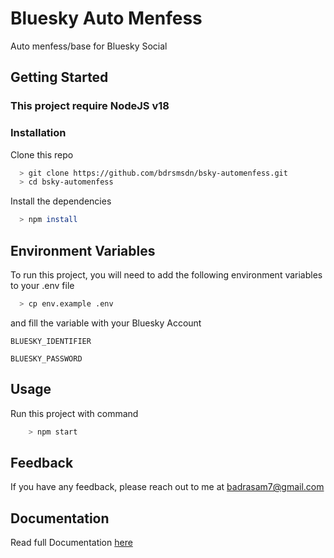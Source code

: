 
# Bluesky Auto Menfess

Auto menfess/base for Bluesky Social 


## Getting Started

### This project require NodeJS v18

### Installation
Clone this repo

```bash
  > git clone https://github.com/bdrsmsdn/bsky-automenfess.git
  > cd bsky-automenfess
```

Install the dependencies
```bash
  > npm install
```
    
## Environment Variables

To run this project, you will need to add the following environment variables to your .env file
```bash
  > cp env.example .env
```
and fill the variable with your Bluesky Account

`BLUESKY_IDENTIFIER`

`BLUESKY_PASSWORD`


## Usage

Run this project with command

```bash
    > npm start
```



## Feedback

If you have any feedback, please reach out to me at badrasam7@gmail.com


## Documentation

Read full Documentation
[here](https://docs.bsky.app)

